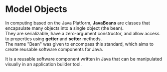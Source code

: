 # Model Objects

In computing based on the Java Platform, **JavaBeans** are classes that encapsulate many objects into a single object (the bean).   
They are serializable, have a zero-argument constructor, and allow access to properties using **getter** and **setter** methods.   
The name "Bean" was given to encompass this standard, which aims to create reusable software components for Java.  

It is a reusable software component written in Java that can be manipulated visually in an application builder tool.
